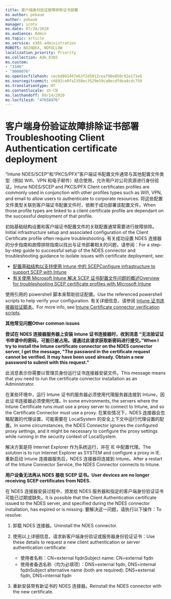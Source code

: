 ```yaml
---
title: 客户端身份验证故障排除证书部署
ms.author: pebaum
author: pebaum
manager: scotv
ms.date: 07/28/2020
ms.audience: Admin
ms.topic: article
ms.service: o365-administration
ROBOTS: NOINDEX, NOFOLLOW
localization_priority: Priority
ms.collection: Adm_O365
ms.custom:
- "1546"
- "9000076"
ms.openlocfilehash: cecbd091447e63f2d5012ceaf96e050c92a171e6
ms.sourcegitcommit: c6692ce0fa1358ec3529e59ca0ecdfdea4cdc759
ms.translationtype: HT
ms.contentlocale: zh-CN
ms.lasthandoff: 09/14/2020
ms.locfileid: "47658976"
---
```

# <a name="troubleshooting-client-authentication-certificate-deployment"></a><span data-ttu-id="27e5d-102">客户端身份验证故障排除证书部署</span><span class="sxs-lookup"><span data-stu-id="27e5d-102">Troubleshooting Client Authentication certificate deployment</span></span>

<span data-ttu-id="27e5d-103">“Intune NDES/SCEP”和“PKCS/PFX”客户端证书配置文件通常与其他配置文件类型（例如 Wifi、VPN 和电子邮件）结合使用，允许用户对公司资源进行身份验证。</span><span class="sxs-lookup"><span data-stu-id="27e5d-103">Intune NDES/SCEP and PKCS/PFX Client certificates profiles are commonly used in conjunction with other profiles types such as Wifi, VPN, and email to allow users to authenticate to corporate resources.</span></span> <span data-ttu-id="27e5d-104">将这些配置文件类型关联到客户端证书配置文件时，依赖于成功部署该配置文件。</span><span class="sxs-lookup"><span data-stu-id="27e5d-104">When those profile types are linked to a client certificate profile are dependant on the successful deployment of that profile.</span></span>

<span data-ttu-id="27e5d-105">初始基础结构设置和客户端证书配置文件的关联配置通常需要进行故障排除。</span><span class="sxs-lookup"><span data-stu-id="27e5d-105">Initial infrastructure setup and associated configuration of the Client Certificate profile often require troubleshooting.</span></span> <span data-ttu-id="27e5d-106">有关成功设置 NDES 连接器的分步指南和故障排除指南以找出与证书部署相关的问题，请参阅：</span><span class="sxs-lookup"><span data-stu-id="27e5d-106">For a step-by-step guide to successful setup of the NDES connector and troubleshooting guidance to isolate issues with certificate deployment, see:</span></span> 

- [<span data-ttu-id="27e5d-107">配置基础结构以支持使用 Intune 中的 SCEP</span><span class="sxs-lookup"><span data-stu-id="27e5d-107">Configure infrastructure to support SCEP with Intune</span></span>](https://support.microsoft.com/help/4459540/troubleshoot-ndes-configuration-for-use-with-intune)
- [<span data-ttu-id="27e5d-108">有关使用 Microsoft Intune 解决 SCEP 证书配置文件问题的概述</span><span class="sxs-lookup"><span data-stu-id="27e5d-108">Overview for troubleshooting SCEP certificate profiles with Microsoft Intune</span></span>](https://support.microsoft.com/help/4457481/troubleshooting-scep-certificate-profile-deployment-in-intune)

<span data-ttu-id="27e5d-109">使用引用的 powershell 脚本来帮助验证配置。</span><span class="sxs-lookup"><span data-stu-id="27e5d-109">Use the referenced powershell scripts to help verify your configuration.</span></span> <span data-ttu-id="27e5d-110">有关详细信息，请参阅 [Intune 证书连接器验证脚本](https://github.com/microsoftgraph/powershell-intune-samples/tree/master/CertificationAuthority)。</span><span class="sxs-lookup"><span data-stu-id="27e5d-110">For more info, see [Intune Certificate connector verification scripts](https://github.com/microsoftgraph/powershell-intune-samples/tree/master/CertificationAuthority).</span></span>

  
<span data-ttu-id="27e5d-111">**其他常见问题**</span><span class="sxs-lookup"><span data-stu-id="27e5d-111">**Other common issues**</span></span>

<span data-ttu-id="27e5d-112">**尝试在 NDES 连接器服务器上安装 Intune 证书连接器时，收到消息 “无法验证证书申请中的密码，可能已被占用。请通过此请求获取新密码进行提交。”**</span><span class="sxs-lookup"><span data-stu-id="27e5d-112">**When I try to install the Intune certificate connector on the NDES connector server, I get the message, "The password in the certificate request cannot be verified. It may have been used already. Obtain a new password to submit with this request."**</span></span>  

<span data-ttu-id="27e5d-113">此消息表示你需要以管理员身份运行证书连接器安装文件。</span><span class="sxs-lookup"><span data-stu-id="27e5d-113">This message means that you need to run the certificate connector installation as an Administrator.</span></span>

<span data-ttu-id="27e5d-114">在某些环境中，运行 Intune 证书的服务器必须使用代理服务器连接到 Intune，因此证书连接器必须使用代理。</span><span class="sxs-lookup"><span data-stu-id="27e5d-114">In some environments, the servers where the Intune Certificate runs must use a proxy server to connect to Intune, and so the Certificate Connector must use a proxy.</span></span> <span data-ttu-id="27e5d-115">在某些情况下，NDES 连接器会忽略配置的代理设置，可能需要在 LocalSystem 的安全上下文中运行代理设置的配置。</span><span class="sxs-lookup"><span data-stu-id="27e5d-115">In some circumstances, the NDES Connector ignores the configured proxy settings, and it might be necessary to configure the proxy settings while running in the security context of LocalSystem.</span></span> 
 
<span data-ttu-id="27e5d-116">解决方案是将 Internet Explorer 作为系统运行，并在 IE 中配置代理。</span><span class="sxs-lookup"><span data-stu-id="27e5d-116">The solution is to run Internet Explorer as SYSTEM and configure a proxy in IE.</span></span> <span data-ttu-id="27e5d-117">重新启动 Intune 连接器服务后，NDES 连接器将连接到 Intune。</span><span class="sxs-lookup"><span data-stu-id="27e5d-117">After a restart of the Intune Connector Service, the NDES Connector connects to Intune.</span></span>

<span data-ttu-id="27e5d-118">**用户设备无法再从 NDES 接收 SCEP 证书。**</span><span class="sxs-lookup"><span data-stu-id="27e5d-118">**User devices are no longer receiving SCEP certificates from NDES.**</span></span>

<span data-ttu-id="27e5d-119">在 NDES 连接器安装过程中，颁发给 NDES 服务器和指定的客户端身份验证证书可能已过期或缺失。</span><span class="sxs-lookup"><span data-stu-id="27e5d-119">It is possible that the Client Authentication certificate issued to the NDES server, and specified during the NDES connector installation, has expired or is missing.</span></span> <span data-ttu-id="27e5d-120">要解决这一问题，请执行以下操作：</span><span class="sxs-lookup"><span data-stu-id="27e5d-120">To resolve:</span></span> 
 
1. <span data-ttu-id="27e5d-121">卸载 NDES 连接器。</span><span class="sxs-lookup"><span data-stu-id="27e5d-121">Uninstall the NDES connector.</span></span>  
2. <span data-ttu-id="27e5d-122">使用以上详细信息，请求新客户端身份验证或服务器身份验证证书：</span><span class="sxs-lookup"><span data-stu-id="27e5d-122">Use these details to request a new client authentication or server authentication certificate:</span></span> 
 
    - <span data-ttu-id="27e5d-123">使用者名称：CN=external fqdn</span><span class="sxs-lookup"><span data-stu-id="27e5d-123">Subject name: CN=external fqdn</span></span>  
    - <span data-ttu-id="27e5d-124">使用者备选名称（均为必填项）：DNS=external fqdn, DNS=internal fqdn</span><span class="sxs-lookup"><span data-stu-id="27e5d-124">Subject alternative name (both are required): DNS=external fqdn, DNS=internal fqdn</span></span> 
 
3. <span data-ttu-id="27e5d-125">重新安装带有新证书的 NDES 连接器。</span><span class="sxs-lookup"><span data-stu-id="27e5d-125">Reinstall the NDES connector with the new certificate.</span></span>